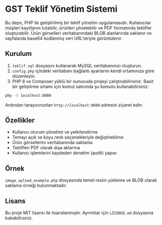 # GST Teklif Yönetim Sistemi

Bu depo, PHP ile geliştirilmiş bir teklif yönetim uygulamasıdır. Kullanıcılar müşteri kayıtlarını tutabilir, ürünleri yönetebilir ve PDF formatında teklifler oluşturabilir. Ürün görselleri veritabanındaki BLOB alanlarında saklanır ve sayfalarda base64 kodlanmış veri URL'leriyle görüntülenir.

## Kurulum

1. `teklif.sql` dosyasını kullanarak MySQL veritabanınızı oluşturun.
2. `config.php` içindeki veritabanı bağlantı ayarlarını kendi ortamınıza göre düzenleyin.
3. PHP 8 ve Composer yüklü bir sunucuda projeyi çalıştırabilirsiniz. Basit bir geliştirme ortamı için komut satırında şu komutu kullanabilirsiniz:

```bash
php -S localhost:8000
```

Ardından tarayıcınızdan `http://localhost:8000` adresini ziyaret edin.

## Özellikler

- Kullanıcı oturum yönetimi ve yetkilendirme
- Temayı açık ve koyu renk seçenekleriyle değiştirebilme
- Ürün görsellerini veritabanında saklama
- Teklifleri PDF olarak dışa aktarma
- Kullanıcı işlemlerini kaydeden denetim (audit) yapısı

## Örnek

`image_upload_example.php` dosyasında temel resim yükleme ve BLOB olarak saklama örneği bulunmaktadır.

## Lisans

Bu proje MIT lisansı ile lisanslanmıştır. Ayrıntılar için `LİCENSE.md` dosyasına bakabilirsiniz.
